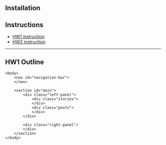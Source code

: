 ## Installation

## Instructions
* [HW1 instruction](https://cs396-web-dev.github.io/spring2022/assignments/hw01#navbar)  
* [HW2 instruction](https://cs396-web-dev.github.io/spring2022/assignments/hw02)  
   
---  
## HW1 Outline  
```
<body>
    <nav id="navigation-bar">
    </nav>

    <section id="main">
        <div class="left-panel">
            <div class="stories">
            </div>
            <div class="posts">
            </div>
        </div>

        <div class="right-panel">
        </div>
    </section>
</body>
```


  
